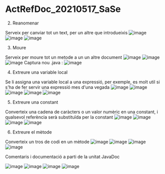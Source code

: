 # ActRefDoc_20210517_SaSe

2. Reanomenar

Serveix per canviar tot un text, per un altre que introdueixis
![image](https://user-images.githubusercontent.com/65180552/118519704-a5f13780-b739-11eb-9bdb-3d923a944e27.png)
![image](https://user-images.githubusercontent.com/65180552/118519808-bc978e80-b739-11eb-941d-2b6232d6f165.png)
![image](https://user-images.githubusercontent.com/65180552/118519831-c28d6f80-b739-11eb-866d-8eeebeda1b38.png)

3. Moure

Serveix per moure tot un metode a un un altre document
![image](https://user-images.githubusercontent.com/65180552/118520560-77279100-b73a-11eb-99b6-f95086b15a14.png)
![image](https://user-images.githubusercontent.com/65180552/118520718-93c3c900-b73a-11eb-9663-6a9e3dde544a.png)
![image](https://user-images.githubusercontent.com/65180552/118520744-9b836d80-b73a-11eb-878f-d4b284f310ce.png)
Captura nou .java :
![image](https://user-images.githubusercontent.com/65180552/118520956-d08fc000-b73a-11eb-9b38-8adff75efbe7.png)


4. Extreure una variable local

Se li assigna una variable local a una expressió, per exemple, es molt util si s'ha de fer servir una expressió mes d'una vegada
![image](https://user-images.githubusercontent.com/65180552/118521619-7ba07980-b73b-11eb-83ad-4f7abc0f1fea.png)
![image](https://user-images.githubusercontent.com/65180552/118521681-8ce98600-b73b-11eb-83d5-16bf55354a48.png)
![image](https://user-images.githubusercontent.com/65180552/118522285-2add5080-b73c-11eb-857c-34a93f149c90.png)
![image](https://user-images.githubusercontent.com/65180552/118522374-43e60180-b73c-11eb-9db0-9999355677ca.png)
![image](https://user-images.githubusercontent.com/65180552/118522403-4cd6d300-b73c-11eb-8bf1-c6c0fda2f30d.png)

5. Extreure una constant

Converteix una cadena de caràcters o un valor numèric en una constant, i qualsevol referència serà substituïda per la constant
![image](https://user-images.githubusercontent.com/65180552/118523438-6c223000-b73d-11eb-93ed-f7a1a93866b3.png)
![image](https://user-images.githubusercontent.com/65180552/118523488-77755b80-b73d-11eb-9d81-f979ace953c5.png)
![image](https://user-images.githubusercontent.com/65180552/118523552-83f9b400-b73d-11eb-831f-a546d4e6cbe6.png)
![image](https://user-images.githubusercontent.com/65180552/118523573-89ef9500-b73d-11eb-99da-f08e487ba848.png)

6. Extreure el mètode

Converteix un tros de codi en un mètode
![image](https://user-images.githubusercontent.com/65180552/118524244-3cbff300-b73e-11eb-9760-8f0c43fb342f.png)
![image](https://user-images.githubusercontent.com/65180552/118524387-624cfc80-b73e-11eb-867f-5128101a248e.png)
![image](https://user-images.githubusercontent.com/65180552/118524514-86a8d900-b73e-11eb-96d3-ac2771ad98f5.png)
![image](https://user-images.githubusercontent.com/65180552/118524542-8dcfe700-b73e-11eb-9800-bc2043bf3c63.png)

Comentaris i documentació a parti de la unitat JavaDoc

![image](https://user-images.githubusercontent.com/65180552/118527829-f4a2cf80-b741-11eb-8554-a16d8b091f65.png)
![image](https://user-images.githubusercontent.com/65180552/118528703-ef925000-b742-11eb-9c56-077f3dec19da.png)
![image](https://user-images.githubusercontent.com/65180552/118528716-f4ef9a80-b742-11eb-9ffd-da55eb68db9a.png)
![image](https://user-images.githubusercontent.com/65180552/118528728-f8832180-b742-11eb-88cc-65e700fd5bdf.png)


